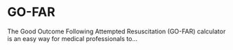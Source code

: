 # GO-FAR
The Good Outcome Following Attempted Resuscitation (GO-FAR) calculator is an easy way for medical professionals to...
